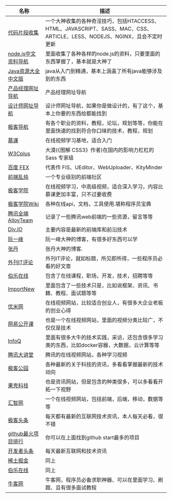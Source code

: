 |名称 | 描述|
|------------- |-------------|
|[代码片段收集](http://snippets.barretlee.com/)|一个大神收集的各种奇淫技巧，包括HTACCESS、HTML、JAVASCRIPT、SASS、MAC、CSS、ARTICLE、LESS、NODEJS、NGINX，且会不定时更新|
|[node.js中文资料导航](https://github.com/youyudehexie/node123)|里面收集了各种各样的node.js的资料，只要里面的东西掌握了，基本就是大神了|
|[Java资源大全中文版](https://github.com/jobbole/awesome-java-cn)|java从入门到精通，基本上涵盖了所有java能够涉及到的东西|
|[产品经理网址导航](http://www.pm265.com/)|产品经理网址导航|
|[设计师网址导航](http://hao.uisdc.com/)|设计师网址导航，如果你是做设计的，有了这个，基本上你要的东西给都能找到|
|[极客导航](http://www.gogeeks.cn/)|有各个职业的资料，教程，论坛，规划等等，你能在里面快速的找到符合你口味的技术，教程，规划|
|[慕课](http://www.imooc.com/)|在线视频学习基地，适合入门|
|[W3Cplus](http://www.w3cplus.com/)|大漠(《图解 CSS3》作者)在国内的影响力杠杠的 Sass 专家级|
|[百度 FEX](http://fex.baidu.com/)|代表作 FIS、UEditor、WebUploader、KityMinder|
|[前端乱炖](http://www.html-js.com/)|一个专业级别的前端社区|
|[极客学院](http://www.jikexueyuan.com/course/web/)|在线视频学习，中高级视频，适合深入学习，内容比慕课更加丰富，只不过要收费|
|[极客学院Wiki](http://wiki.jikexueyuan.com/)|各种在线api，文档，工具使用.堪称程序员宝典|
|[腾讯全端 AlloyTeam](http://www.alloyteam.com/)|记录了一些腾讯web前端的一些资源，留言等等|
|[Div.IO](http://div.io/digg)|主要内容是最新的前端库和前沿技术|
|[阮一峰](http://www.ruanyifeng.com/blog/archives.html)|阮一峰大神的博客，有很多好东西可以学|
|[张丹](http://blog.fens.me/)|张丹大神的博客.|
|[外刊IT评论](http://www.vaikan.com/)|外刊IT评论，就如标题，所见即所得，一些程序员必看的好文章|
|[伯乐在线](http://blog.jobbole.com/)|包含了在线课程，职场，开发，技术，招聘等等|
|[ImportNew](http://www.importnew.com/)|里面包含了一些技术只是，比如说框架、资讯、书籍、教程、面试题等等|
|[优米网](http://www.youmi.cn/)|在线视频网站，比较适合创业人，有很多大企业老板的创业心得|
|[网易公开课](http://open.163.com/)|也是一个在线视频网站，里面的视频分类比较广，不仅仅是技术|
|[InfoQ](http://www.infoq.com/cn/)|里面有很多大牛的技术实践，采访，还包含很多学习类的东西，比如docker容器，大数据，云计算等等|
|[腾讯大讲堂](http://djt.qq.com/)|腾讯的在线视频网站，各种学习视频|
|[极客公园](http://www.geekpark.net/)|各种最新的关于科技的资讯，多看看掌握最新的技术动向|
|[果壳科技](http://www.guokr.com/)|也是资讯网站，但是包含的种类很多，可以多看看开拓一下视野|
|[汇智网](http://www.hubwiz.com/course/?type=all)|一个在线视频网站，包括前端，后端，移动，数据等等|
|[极客头条](http://geek.csdn.net/hotest)|每天都有最新的互联网技术资讯，本人每天必看，很不错|
|[github最火项目排行](https://github.com/trending)|你可以在上面找到github start最多的项目|
|[开发者头条](http://toutiao.io/)|每天最新互联网和技术资讯|
|[稀土掘金](http://gold.xitu.io/#/)|同上|
|[伯乐在线](http://top.jobbole.com/)|同上|
|[牛客网](http://www.nowcoder.com/courses)|牛客网，程序员必备求职神器、可以在里面学习、刷题、且有很多面试教程|


